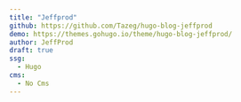 ```yaml
---
title: "Jeffprod"
github: https://github.com/Tazeg/hugo-blog-jeffprod
demo: https://themes.gohugo.io/theme/hugo-blog-jeffprod/
author: JeffProd
draft: true
ssg:
  - Hugo
cms:
  - No Cms
---
```

